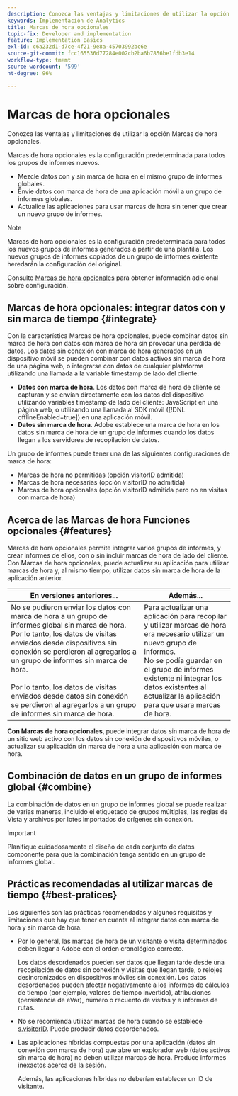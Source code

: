 ```yaml
---
description: Conozca las ventajas y limitaciones de utilizar la opción Marcas de hora opcionales.
keywords: Implementación de Analytics
title: Marcas de hora opcionales
topic-fix: Developer and implementation
feature: Implementation Basics
exl-id: c6a232d1-d7ce-4f21-9e8a-45703992bc6e
source-git-commit: fcc165536d77284e002cb2ba6b7856be1fdb3e14
workflow-type: tm+mt
source-wordcount: '599'
ht-degree: 96%

---
```


# Marcas de hora opcionales

Conozca las ventajas y limitaciones de utilizar la opción Marcas de hora opcionales.

<!-- Hide video as it is not adding a lot according to feedback from customer in feedback report January 2025.

>[!BEGINSHADEBOX]

See ![VideoCheckedOut](/help/assets/icons/VideoCheckedOut.svg) [Timestamps Optional](https://video.tv.adobe.com/v/3418612?quality=12&learn=on&captions=spa){target="_blank"} for a demo video.

>[!ENDSHADEBOX]
-->


Marcas de hora opcionales es la configuración predeterminada para todos los grupos de informes nuevos.

* Mezcle datos con y sin marca de hora en el mismo grupo de informes globales.
* Envíe datos con marca de hora de una aplicación móvil a un grupo de informes globales.
* Actualice las aplicaciones para usar marcas de hora sin tener que crear un nuevo grupo de informes.

>[!NOTE]
>
>Marcas de hora opcionales es la configuración predeterminada para todos los nuevos grupos de informes generados a partir de una plantilla. Los nuevos grupos de informes copiados de un grupo de informes existente heredarán la configuración del original.

Consulte [Marcas de hora opcionales](/help/technotes/timestamps-optional.md) para obtener información adicional sobre configuración.

## Marcas de hora opcionales: integrar datos con y sin marca de tiempo {#integrate}

Con la característica Marcas de hora opcionales, puede combinar datos sin marca de hora con datos con marca de hora sin provocar una pérdida de datos. Los datos sin conexión con marca de hora generados en un dispositivo móvil se pueden combinar con datos activos sin marca de hora de una página web, o integrarse con datos de cualquier plataforma utilizando una llamada a la variable timestamp de lado del cliente.

* **Datos con marca de hora**. Los datos con marca de hora de cliente se capturan y se envían directamente con los datos del dispositivo utilizando variables timestamp de lado del cliente: JavaScript en una página web, o utilizando una llamada al SDK móvil ([!DNL offlineEnabled=true]) en una aplicación móvil.
* **Datos sin marca de hora**. Adobe establece una marca de hora en los datos sin marca de hora de un grupo de informes cuando los datos llegan a los servidores de recopilación de datos.

Un grupo de informes puede tener una de las siguientes configuraciones de marca de hora:

* Marcas de hora no permitidas (opción visitorID admitida)
* Marcas de hora necesarias (opción visitorID no admitida)
* Marcas de hora opcionales (opción visitorID admitida pero no en visitas con marca de hora)

## Acerca de las Marcas de hora Funciones opcionales {#features}

Marcas de hora opcionales permite integrar varios grupos de informes, y crear informes de ellos, con o sin incluir marcas de hora de lado del cliente. Con Marcas de hora opcionales, puede actualizar su aplicación para utilizar marcas de hora y, al mismo tiempo, utilizar datos sin marca de hora de la aplicación anterior.

| En versiones anteriores... | Además... |
|--- |--- |
| No se pudieron enviar los datos con marca de hora a un grupo de informes global sin marca de hora. Por lo tanto, los datos de visitas enviados desde dispositivos sin conexión se perdieron al agregarlos a un grupo de informes sin marca de hora. <br/><br/>Por lo tanto, los datos de visitas enviados desde datos sin conexión se perdieron al agregarlos a un grupo de informes sin marca de hora. | Para actualizar una aplicación para recopilar y utilizar marcas de hora era necesario utilizar un nuevo grupo de informes. <br/>No se podía guardar en el grupo de informes existente ni integrar los datos existentes al actualizar la aplicación para que usara marcas de hora. |

**Con Marcas de hora opcionales**, puede integrar datos sin marca de hora de un sitio web activo con los datos sin conexión de dispositivos móviles, o actualizar su aplicación sin marca de hora a una aplicación con marca de hora.

## Combinación de datos en un grupo de informes global {#combine}

La combinación de datos en un grupo de informes global se puede realizar de varias maneras, incluido el etiquetado de grupos múltiples, las reglas de Vista y archivos por lotes importados de orígenes sin conexión.

>[!IMPORTANT]
>
>Planifique cuidadosamente el diseño de cada conjunto de datos componente para que la combinación tenga sentido en un grupo de informes global.

## Prácticas recomendadas al utilizar marcas de tiempo {#best-pratices}

Los siguientes son las prácticas recomendadas y algunos requisitos y limitaciones que hay que tener en cuenta al integrar datos con marca de hora y sin marca de hora.

* Por lo general, las marcas de hora de un visitante o visita determinados deben llegar a Adobe con el orden cronológico correcto.

  Los datos desordenados pueden ser datos que llegan tarde desde una recopilación de datos sin conexión y visitas que llegan tarde, o relojes desincronizados en dispositivos móviles sin conexión. Los datos desordenados pueden afectar negativamente a los informes de cálculos de tiempo (por ejemplo, valores de tiempo invertido), atribuciones (persistencia de eVar), número o recuento de visitas y e informes de rutas.

* No se recomienda utilizar marcas de hora cuando se establece [s.visitorID](/help/implement/vars/config-vars/visitorid.md). Puede producir datos desordenados.

* Las aplicaciones híbridas compuestas por una aplicación (datos sin conexión con marca de hora) que abre un explorador web (datos activos sin marca de hora) no deben utilizar marcas de hora. Produce informes inexactos acerca de la sesión.

  Además, las aplicaciones híbridas no deberían establecer un ID de visitante.
